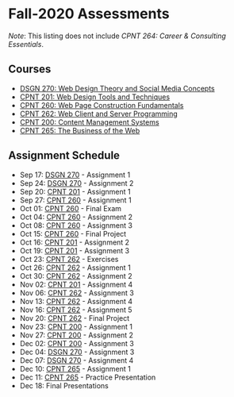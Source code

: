 # Fall-2020 Assessments
*Note*: This listing does not include _CPNT 264: Career & Consulting Essentials_.

## Courses
- [DSGN 270: Web Design Theory and Social Media Concepts](dsgn270)
- [CPNT 201: Web Design Tools and Techniques](cpnt201)
- [CPNT 260: Web Page Construction Fundamentals](cpnt260)
- [CPNT 262: Web Client and Server Programming](cpnt262)
- [CPNT 200: Content Management Systems](cpnt200)
- [CPNT 265: The Business of the Web](cpnt265)

## Assignment Schedule
- Sep 17: [DSGN 270](dsgn270) - Assignment 1
- Sep 24: [DSGN 270](dsgn270) - Assignment 2
- Sep 20: [CPNT 201](cpnt201) - Assignment 1
- Sep 27: [CPNT 260](cpnt260) - Assignment 1
- Oct 01: [CPNT 260](cpnt260) - Final Exam
- Oct 04: [CPNT 260](cpnt260) - Assignment 2
- Oct 08: [CPNT 260](cpnt260) - Assignment 3
- Oct 15: [CPNT 260](cpnt260) - Final Project
- Oct 16: [CPNT 201](cpnt201) - Assignment 2
- Oct 19: [CPNT 201](cpnt201) - Assignment 3
- Oct 23: [CPNT 262](cpnt262) - Exercises
- Oct 26: [CPNT 262](cpnt262) - Assignment 1
- Oct 30: [CPNT 262](cpnt262) - Assignment 2
- Nov 02: [CPNT 201](cpnt201) - Assignment 4
- Nov 06: [CPNT 262](cpnt262) - Assignment 3
- Nov 13: [CPNT 262](cpnt262) - Assignment 4
- Nov 16: [CPNT 262](cpnt262) - Assignment 5
- Nov 20: [CPNT 262](cpnt262) - Final Project
- Nov 23: [CPNT 200](cpnt200) - Assignment 1
- Nov 27: [CPNT 200](cpnt200) - Assignment 2
- Dec 02: [CPNT 200](cpnt200) - Assignment 3
- Dec 04: [DSGN 270](dsgn270) - Assignment 3
- Dec 07: [DSGN 270](dsgn270) - Assignment 4
- Dec 10: [CPNT 265](cpnt265) - Assignment 1
- Dec 11: [CPNT 265](cpnt265) - Practice Presentation
- Dec 18: Final Presentations
